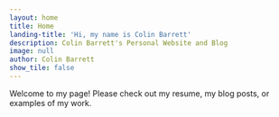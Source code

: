 ```yaml
---
layout: home
title: Home
landing-title: 'Hi, my name is Colin Barrett'
description: Colin Barrett's Personal Website and Blog
image: null
author: Colin Barrett
show_tile: false
---
```


Welcome to my page! Please check out my resume, my blog posts, or examples of my work.
